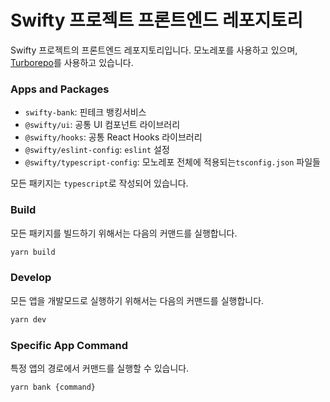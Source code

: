 # Swifty 프로젝트 프론트엔드 레포지토리

Swifty 프로젝트의 프론트엔드 레포지토리입니다.
모노레포를 사용하고 있으며, [Turborepo](https://turbo.build/repo/docs/)를 사용하고 있습니다.

### Apps and Packages

- `swifty-bank`: 핀테크 뱅킹서비스
- `@swifty/ui`: 공통 UI 컴포넌트 라이브러리
- `@swifty/hooks`: 공통 React Hooks 라이브러리
- `@swifty/eslint-config`: `eslint` 설정
- `@swifty/typescript-config`: 모노레포 전체에 적용되는`tsconfig.json` 파일들

모든 패키지는 `typescript`로 작성되어 있습니다.

### Build

모든 패키지를 빌드하기 위해서는 다음의 커맨드를 실행합니다.

```bash
yarn build
```

### Develop

모든 앱을 개발모드로 실행하기 위해서는 다음의 커맨드를 실행합니다.

```bash
yarn dev
```

### Specific App Command

특정 앱의 경로에서 커맨드를 실행할 수 있습니다.

```bash
yarn bank {command}
```
